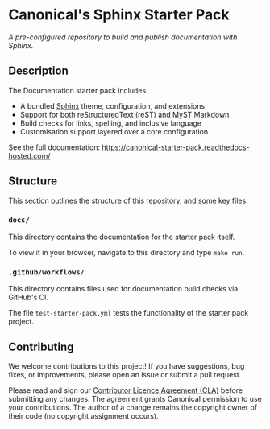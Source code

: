 # Canonical's Sphinx Starter Pack

*A pre-configured repository to build and publish documentation with Sphinx.*

## Description

The Documentation starter pack includes:

* A bundled [Sphinx] theme, configuration, and extensions
* Support for both reStructuredText (reST) and MyST Markdown
* Build checks for links, spelling, and inclusive language
* Customisation support layered over a core configuration

See the full documentation: https://canonical-starter-pack.readthedocs-hosted.com/

## Structure

This section outlines the structure of this repository, and some key files.

### `docs/`

This directory contains the documentation for the starter pack itself.

To view it in your browser, navigate to this directory and type `make run`.

### `.github/workflows/`

This directory contains files used for documentation build checks via GitHub's CI.

The file `test-starter-pack.yml` tests the functionality of the starter pack project.

## Contributing

We welcome contributions to this project! If you have suggestions, bug fixes, or improvements, please open an issue or submit a pull request.

Please read and sign our [Contributor Licence Agreement (CLA)] before submitting any changes. The agreement grants Canonical permission to use your contributions. The author of a change remains the copyright owner of their code (no copyright assignment occurs).

<!--Links-->

[Sphinx]: https://www.sphinx-doc.org/
[Contributor Licence Agreement (CLA)]: https://ubuntu.com/legal/contributors
